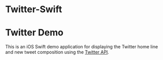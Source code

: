 Twitter-Swift
=============
# Twitter Demo

This is an iOS Swift demo application for displaying the Twitter home line and new tweet composition using the [Twitter API](https://dev.twitter.com/overview/documentation).



